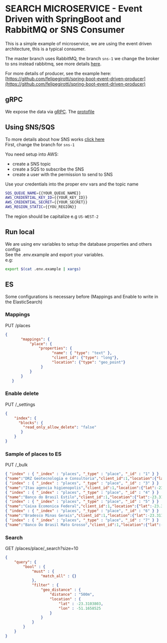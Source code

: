 # SEARCH MICROSERVICE - Event Driven with SpringBoot and RabbitMQ or SNS Consumer
This is a simple example of microservice, we are using the event driven architecture, this is a typical consumer.

The master branch uses RabbitMQ, the branch `sns-1` we change the broker to sns instead rabbitmq, see more details [here](#using-snssqs).

For more details of producer, see the example here: [https://github.com/felipegirotti/spring-boot-event-driven-producer](https://github.com/felipegirotti/spring-boot-event-driven-producer)

## gRPC   
We expose the data via [gRPC](https://grpc.io/). The [protofile](src/main/proto/place.proto) 

## Using SNS/SQS
To more details about how SNS works [click here](https://aws.amazon.com/sns/)   
First, change the branch for `sns-1`       
   
You need setup into AWS:
 - create a SNS topic
 - create a SQS to subscribe the SNS
 - create a user with the permission to send to SNS
 
 Use your credentials into the proper env vars and the topic name
 ```bash
 SQS_QUEUE_NAME={{YOUR_QUEUE_NAME}}
 AWS_CREDENTIAL_KEY_ID={{YOUR_KEY_ID}}
 AWS_CREDENTIAL_SECRET={{YOUR_SECRET}}
 AWS_REGION_STATIC={{YOU_REGION}}
 ```
 The region should be capitalize e.g `US-WEST-2`

## Run local
We are using env variables to setup the database properties and others configs  
See the .env.example and export your variables.  
e.g:    
```bash
export $(cat .env.example | xargs)
```

## ES
Some configurations is necessary before (Mappings and Enable to write in the ElasticSearch)

### Mappings
PUT /places
```json
{
       "mappings": {
           "place": {
               "properties": {
                     "name": { "type": "text" },
                     "client_id": {"type": "long"},
                     "location": {"type": "geo_point"}
                }
           }
       }
   }
```

### Enable delete
PUT /_settings
```json
{
    "index": {
      "blocks": {
        "read_only_allow_delete": "false"
       }
    }
}
```

### Sample of places to ES
PUT /_bulk

```json
{ "index" : { "_index" : "places", "_type" : "place", "_id" : "1" } }
{"name":"DRZ Geotecnologia e Consultoria","client_id":1,"location":{"lat":-23.3103803,"lon":-51.1658525}}
{ "index" : { "_index" : "places", "_type" : "place", "_id" : "3" } }
{"name":"Itau agencia higienopolis","client_id":1,"location":{"lat":-23.3103803,"lon":-51.1763226}}
{ "index" : { "_index" : "places", "_type" : "place", "_id" : "4" } }
{"name":"Banco do Brasil Estilo","client_id":1,"location":{"lat":-23.3103803,"lon":-51.1667319}}
{ "index" : { "_index" : "places", "_type" : "place", "_id" : "5" } }
{"name":"Caixa Ecomonica Federal","client_id":1,"location":{"lat":-23.3114913,"lon":-51.1660693}}
{ "index" : { "_index" : "places", "_type" : "place", "_id" : "6" } }
{"name":"Bradesco Minas Gerais","client_id":1,"location":{"lat":-23.3116208,"lon":-51.1572625}}
{ "index" : { "_index" : "places", "_type" : "place", "_id" : "7" } }
{"name":"Banco Do Brasil Mato Grosso","client_id":1,"location":{"lat":-23.3116208,"lon":-51.1572625}}
```

### Search
GET /places/place/_search?size=10
```json
{
    "query": {
        "bool" : {
            "must" : {
                "match_all" : {}
            },
            "filter" : {
                "geo_distance" : {
                    "distance" : "500m",
                    "location" : {
                        "lat" : -23.3103803,
                        "lon" : -51.1658525
                    }
                }
            }
        }
    }
}

```